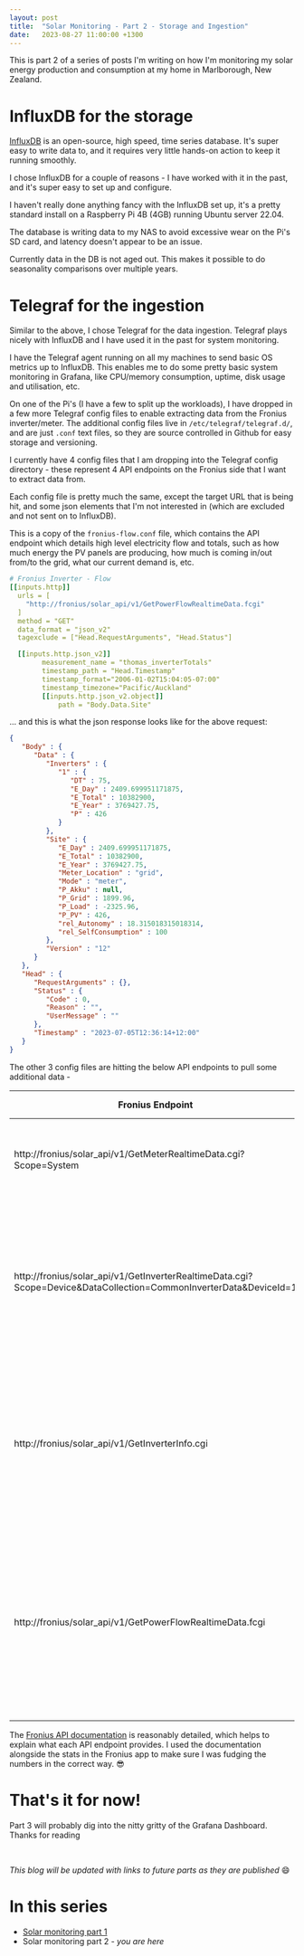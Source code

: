 ```yaml
---
layout: post
title:  "Solar Monitoring - Part 2 - Storage and Ingestion"
date:   2023-08-27 11:00:00 +1300
---
```


This is part 2 of a series of posts I'm writing on how I'm monitoring my solar energy production and consumption at my home in Marlborough, New Zealand. 

# InfluxDB for the storage

[InfluxDB](https://www.influxdata.com/products/influxdb-overview/) is an open-source, high speed, time series database. It's super easy to write data to, and it requires very little hands-on action to keep it running smoothly. 

I chose InfluxDB for a couple of reasons - I have worked with it in the past, and it's super easy to set up and configure. 

I haven't really done anything fancy with the InfluxDB set up, it's a pretty standard install on a Raspberry Pi 4B (4GB) running Ubuntu server 22.04. 

The database is writing data to my NAS to avoid excessive wear on the Pi's SD card, and latency doesn't appear to be an issue. 

Currently data in the DB is not aged out. This makes it possible to do seasonality comparisons over multiple years. 


# Telegraf for the ingestion 

Similar to the above, I chose Telegraf for the data ingestion. Telegraf plays nicely with InfluxDB and I have used it in the past for system monitoring. 

I have the Telegraf agent running on all my machines to send basic OS metrics up to InfluxDB. This enables me to do some pretty basic system monitoring in Grafana, like CPU/memory consumption, uptime, disk usage and utilisation, etc. 

On one of the Pi's (I have a few to split up the workloads), I have dropped in a few more Telegraf config files to enable extracting data from the Fronius inverter/meter. The additional config files live in `/etc/telegraf/telegraf.d/`, and are just `.conf` text files, so they are source controlled in Github for easy storage and versioning. 

I currently have 4 config files that I am dropping into the Telegraf config directory - these represent 4 API endpoints on the Fronius side that I want to extract data from. 

Each config file is pretty much the same, except the target URL that is being hit, and some json elements that I'm not interested in (which are excluded and not sent on to InfluxDB).

This is a copy of the `fronius-flow.conf` file, which contains the API endpoint which details high level electricity flow and totals, such as how much energy the PV panels are producing, how much is coming in/out from/to the grid, what our current demand is, etc. 

``` yaml
# Fronius Inverter - Flow
[[inputs.http]]
  urls = [
    "http://fronius/solar_api/v1/GetPowerFlowRealtimeData.fcgi"
  ]
  method = "GET"
  data_format = "json_v2"
  tagexclude = ["Head.RequestArguments", "Head.Status"]

  [[inputs.http.json_v2]]
        measurement_name = "thomas_inverterTotals"
        timestamp_path = "Head.Timestamp"
        timestamp_format="2006-01-02T15:04:05-07:00"
        timestamp_timezone="Pacific/Auckland"
        [[inputs.http.json_v2.object]]
            path = "Body.Data.Site" 
```

... and this is what the json response looks like for the above request:
``` json
{
   "Body" : {
      "Data" : {
         "Inverters" : {
            "1" : {
               "DT" : 75,
               "E_Day" : 2409.699951171875,
               "E_Total" : 10382900,
               "E_Year" : 3769427.75,
               "P" : 426
            }
         },
         "Site" : {
            "E_Day" : 2409.699951171875,
            "E_Total" : 10382900,
            "E_Year" : 3769427.75,
            "Meter_Location" : "grid",
            "Mode" : "meter",
            "P_Akku" : null,
            "P_Grid" : 1899.96,
            "P_Load" : -2325.96,
            "P_PV" : 426,
            "rel_Autonomy" : 18.315018315018314,
            "rel_SelfConsumption" : 100
         },
         "Version" : "12"
      }
   },
   "Head" : {
      "RequestArguments" : {},
      "Status" : {
         "Code" : 0,
         "Reason" : "",
         "UserMessage" : ""
      },
      "Timestamp" : "2023-07-05T12:36:14+12:00"
   }
}
```

The other 3 config files are hitting the below API endpoints to pull some additional data - 

|Fronius Endpoint|What does it give me?|
|------------|-----------------|
|http://fronius/solar_api/v1/GetMeterRealtimeData.cgi?Scope=System|This provides lots of technical values. I don't know what a lot of it means.|
|http://fronius/solar_api/v1/GetInverterRealtimeData.cgi?Scope=Device&DataCollection=CommonInverterData&DeviceId=1|Common inverter data. This provides the current status of the inverter, today/this year/lifetime energy generation, voltage, amps, frequency, etc.|
|http://fronius/solar_api/v1/GetInverterInfo.cgi|Provides relatively static information about the system such as the device name, status code, error code, and total wattage of the attached panels.|
|http://fronius/solar_api/v1/GetPowerFlowRealtimeData.fcgi|Power flow information. How much power is being imported and exported, percentage of autonomy and self consumption, grid/load/PV wattages, and totals again for day, year, and all time.|


The [Fronius API documentation](https://www.fronius.com/en/solar-energy/installers-partners/technical-data/all-products/system-monitoring/open-interfaces/fronius-solar-api-json-) is reasonably detailed, which helps to explain what each API endpoint provides. I used the documentation alongside the stats in the Fronius app to make sure I was fudging the numbers in the correct way. 😎 


# That's it for now! 
Part 3 will probably dig into the nitty gritty of the Grafana Dashboard. Thanks for reading 



<br>

_This blog will be updated with links to future parts as they are published_ 😄


# In this series

- [Solar monitoring part 1](2023-03-13-solar-monitoring-pt1.md)
- Solar monitoring part 2 - _you are here_
